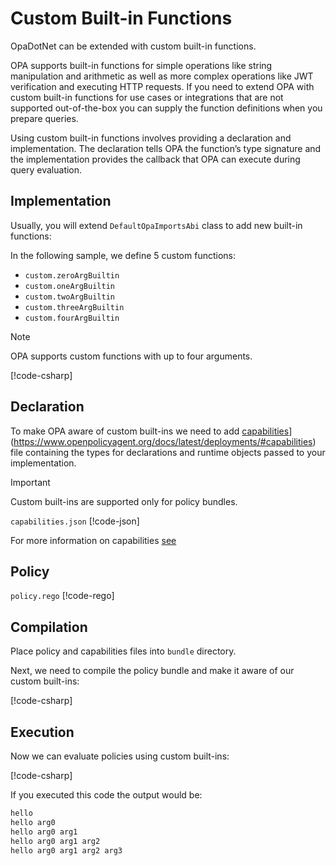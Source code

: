 # Custom Built-in Functions

OpaDotNet can be extended with custom built-in functions.

OPA supports built-in functions for simple operations like string manipulation and arithmetic as well as more complex operations like JWT verification and executing HTTP requests. If you need to extend OPA with custom built-in functions for use cases or integrations that are not supported out-of-the-box you can supply the function definitions when you prepare queries.

Using custom built-in functions involves providing a declaration and implementation. The declaration tells OPA the function’s type signature and the implementation provides the callback that OPA can execute during query evaluation.

## Implementation

Usually, you will extend `DefaultOpaImportsAbi` class to add new built-in functions:

In the following sample, we define 5 custom functions:

- `custom.zeroArgBuiltin`
- `custom.oneArgBuiltin`
- `custom.twoArgBuiltin`
- `custom.threeArgBuiltin`
- `custom.fourArgBuiltin`

> [!NOTE]
> OPA supports custom functions with up to four arguments.

[!code-csharp[](../../snippets/Builtins.cs#CustomBuiltinsImpl)]

## Declaration

To make OPA aware of custom built-ins we need to add [capabilities](https://www.openpolicyagent.org/docs/latest/deployments/#capabilities)](https://www.openpolicyagent.org/docs/latest/deployments/#capabilities) file containing the types for declarations and runtime objects passed to your implementation.

> [!IMPORTANT]
> Custom built-ins are supported only for policy bundles.

`capabilities.json`
[!code-json[](../../snippets/eval/capabilities.json)]

For more information on capabilities [see](../reference/capabilities.md)

## Policy

`policy.rego`
[!code-rego[](../../snippets/eval/custom-builtins-policy.rego)]

## Compilation

Place policy and capabilities files into `bundle` directory.

Next, we need to compile the policy bundle and make it aware of our custom built-ins:

[!code-csharp[](../../snippets/Builtins.cs#CustomBuiltinsCompile)]

## Execution

Now we can evaluate policies using custom built-ins:

[!code-csharp[](../../snippets/Builtins.cs#CustomBuiltinsEval)]

If you executed this code the output would be:

```bash
hello
hello arg0
hello arg0 arg1
hello arg0 arg1 arg2
hello arg0 arg1 arg2 arg3
```
